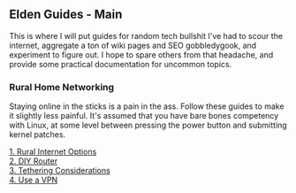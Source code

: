 ## Elden Guides - Main
This is where I will put guides for random tech bullshit I've had to scour the
internet, aggregate a ton of wiki pages and SEO gobbledygook, and experiment to
figure out. I hope to spare others from that headache, and provide some
practical documentation for uncommon topics.

### Rural Home Networking
Staying online in the sticks is a pain in the ass. Follow these guides to make
it slightly less painful. It's assumed that you have bare bones competency with
Linux, at some level between pressing the power button and submitting kernel
patches.

[1. Rural Internet Options](/guides/rural-networking/1-rural-internet.html)<br/>
[2. DIY Router](/guides/rural-networking/2-diy-router.html)</br>
[3. Tethering Considerations](/guides/rural-networking/3-tethering.html)</br>
[4. Use a VPN](/guides/rural-networking/4-tethering-vpn.html)</br>
